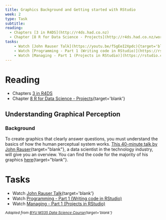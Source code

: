 ```yaml
---
title: Graphics Background and Getting started with RStudio
week: 2
type: Task
subtitle: 
reading:
  - Chapters [3 in R4DS](http://r4ds.had.co.nz)
  - Chapter [8 R for Data Science - Projects](http://r4ds.had.co.nz/workflow-projects.html){target='blank'}
tasks:
    - Watch [John Rauser Talk](https://youtu.be/fSgEeI2Xpdc){target='blank'}
    - Watch [Programming - Part 1 (Writing code in RStudio)](https://rstudio.com/resources/webinars/programming-part-1-writing-code-in-rstudio/)
    - Watch [Managing - Part 1 (Projects in RStudio)](https://rstudio.com/resources/webinars/managing-part-1-projects-in-rstudio/)
---
```




# Reading

- Chapters [3 in R4DS](http://r4ds.had.co.nz)
- Chapter [8 R for Data Science - Projects](http://r4ds.had.co.nz/workflow-projects.html){target='blank'}

## Understanding Graphical Perception
### Background 
To create graphics that clearly answer questions, you must understand the basics of how the human perceptual system works. [This 40-minute talk by John Rauser](https://youtu.be/fSgEeI2Xpdc){target="blank"}, a data scientist in the technology industry, will give you an overview. You can find the code for the majority of his graphics [here](https://github.com/jrauser/writing/blob/master/how_humans_see_data/hhsd_notes.Rmd){target="blank"}.

# Tasks

- Watch [John Rauser Talk](https://youtu.be/fSgEeI2Xpdc){target='blank'}
- Watch [Programming - Part 1 (Writing code in RStudio)](https://rstudio.com/resources/webinars/programming-part-1-writing-code-in-rstudio/)
- Watch [Managing - Part 1 (Projects in RStudio)](https://rstudio.com/resources/webinars/managing-part-1-projects-in-rstudio/)

<i> <small> Adapted from [BYU M335 Data Science Course](https://byuistats.github.io/M335){target='blank'} </small> </i>
